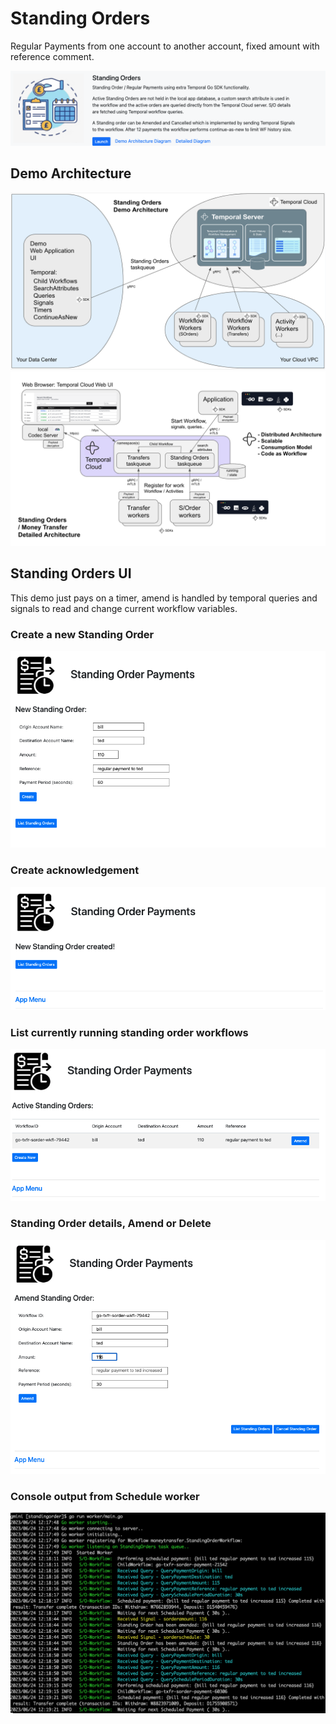 # Standing Orders
Regular Payments from one account to another account, fixed amount with reference comment.  
  
![sorder-home-banner](../assets/sorder-home-banner.png)  
  
## Demo Architecture
![sorders-demo-architecture](../static/sorders-demo-architecture.png)  
![sorders-detailed-architecture](../static/sorders-detailed-architecture.png)
  
## Standing Orders UI
This demo just pays on a timer, amend is handled by temporal queries and signals to read and change current workflow variables.

### Create a new Standing Order
![sorder-new](../assets/sorder-new.png)  

### Create acknowledgement
![sorder-created](../assets/sorder-created.png)  

### List currently running standing order workflows
![sorder-list](../assets/sorder-list.png)  

### Standing Order details, Amend or Delete
![sorder-amend](../assets/sorder-amend.png)  

### Console output from Schedule worker
![sorder-worker](../assets/sorder-worker-console.png)  
  
